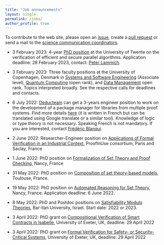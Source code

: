 ```yaml
---
title: "Job announcements"
layout: single
permalink: /jobs/
author_profile: true
---
```


To contribute to the web site, please open an [issue](https://github.com/EuroProofNet/europroofnet.github.io/issues), create a [pull request](https://github.com/EuroProofNet/europroofnet.github.io) or send a mail to the [science communication coordinators](../contact).

- 3 February 2023: 4-year [PhD position](https://utwentecareers.nl/en/vacancies/1044/phd-position-on-verification-of-efficient-and-secure-parallel-algorithms/) at the University of Twente on the verification of efficient and secure parallel algorithms. Application deadline: 28 February 2023, contact: [Peter Lammich](https://people.utwente.nl/p.lammich).

- 3 February 2023: Three faculty positions at the University of Copenhagen, Denmark in [Systems and Software Engineering](https://di.ku.dk/english/about/vacancies/associate-professorship-in-systems-and-software-engineering/) (Associate level), [Quantum Computing](https://di.ku.dk/english/about/vacancies/tenure-track-assistant-professor-associate-professorfull-professor-in-quantum-computer-science/) (open rank), and [Data Management](https://di.ku.dk/english/about/vacancies/tenure-track-assistant-professorassociate-professorfull-professor-in-data-management-systems/) open rank. Topics interpreted broadly. See the respective calls for deadlines and contacts.

- 6 July 2022: [Deducteam](https://deducteam.gitlabpages.inria.fr/) can get a 3-years engineer position to work on the development of a package manager for libraries from multiple proof systems. Find more details [here](http://files.inria.fr/blanqui/musprom.pdf) (it is written in French but can be translated using Google translate or a similar tool). Knowledge of logic or type theory is not necessary. Speaking French is not mandatory. If you are interested, contact [Frédéric Blanqui](https://blanqui.gitlabpages.inria.fr/).

- 2 June 2022: Researcher-Engineer position on [Applications of Formal Verification in an Industrial Context](https://recrutement.inria.fr/public/classic/fr/offres/2022-05025), ProofInUse consortium, Paris and Saclay, France

- 1 June 2022: PhD position on [Formalization of Set Theory and Proof Checking](https://jobs.inria.fr/public/classic/fr/offres/2022-04909), Nancy, France

- 31 May 2022: PhD position on [Composition of set theory-based models](https://bodeveix.github.io/icspa.pdf), Toulouse, France.

- 19 May 2022: PhD position on [Automated Reasoning for Set Theory](https://jobs.inria.fr/public/classic/fr/offres/2022-04898), Nancy, France. Application deadline: 6 June 2022.

- 8 May 2022: PhD and Postdoc positions on [Satisfiability Modulo Theories](https://u.cs.biu.ac.il/~zoharyo1/jobs.txt), Bar-Ilan University, Israel. Start date: 2022 or 2023.

- 3 April 2022: PhD grant on [Compositional Verification of Smart Contracts in Isabelle](https://www.exeter.ac.uk/study/funding/award/?id=4326), University of Exeter, UK, deadline: 29 April 2022

- 3 April 2022: PhD grant on [Formal Verification for Safety- or Security-Critical Systems](https://www.exeter.ac.uk/study/funding/award/?id=4328), University of Exeter, UK, deadline: 29 April 2022
